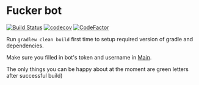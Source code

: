 # Fucker bot

[![Build Status](https://travis-ci.com/pool-party/fucker-bot.svg?branch=master)](https://travis-ci.com/pool-party/fucker-bot) [![codecov](https://codecov.io/gh/pool-party/fucker-bot/branch/master/graph/badge.svg)](https://codecov.io/gh/pool-party/fucker-bot) [![CodeFactor](https://www.codefactor.io/repository/github/pool-party/fucker-bot/badge)](https://www.codefactor.io/repository/github/pool-party/fucker-bot)

Run ```gradlew clean build``` first time to setup required version of gradle and dependencies.

Make sure you filled in bot's token and username in [Main](src/main/java/Main.kt).

The only things you can be happy about at the moment are green letters after successful build)
